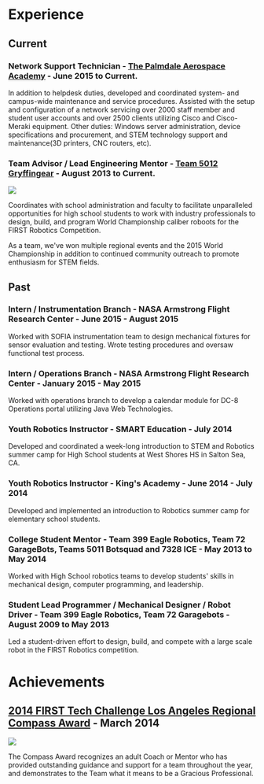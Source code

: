 
# Experience
## Current
### Network Support Technician - [The Palmdale Aerospace Academy](http://www.tpaa.org/) - June 2015 to Current.
In addition to helpdesk duties, developed and coordinated system- and campus-wide maintenance and service procedures. Assisted with the setup and configuration of a network servicing over 2000 staff member and student user accounts and over 2500 clients utilizing Cisco and Cisco-Meraki equipment. Other duties: Windows server administration, device specifications and procurement, and STEM technology support and maintenance(3D printers, CNC routers, etc).

### Team Advisor / Lead Engineering Mentor - [Team 5012 Gryffingear](http://www.gryffingear.com/) - August 2013 to Current.
![ ](https://i.imgur.com/IkCsqsUm.jpg)

Coordinates with school administration and faculty to facilitate unparalleled opportunities for high school students to work with industry professionals to design, build, and program World Championship caliber roboots for the FIRST Robotics Competition.

As a team, we've won multiple regional events and the 2015 World Championship in addition to continued community outreach to promote enthusiasm for STEM fields.


## Past

### Intern / Instrumentation Branch - NASA Armstrong Flight Research Center - June 2015 - August 2015
Worked with SOFIA instrumentation team to design mechanical fixtures for sensor evaluation and testing. Wrote testing procedures and oversaw functional test process. 

### Intern / Operations Branch - NASA Armstrong Flight Research Center - January 2015 - May 2015
Worked with operations branch to develop a calendar module for DC-8 Operations portal utilizing Java Web Technologies.

### Youth Robotics Instructor - SMART Education - July 2014
Developed and coordinated a week-long introduction to STEM and Robotics summer camp for High School students at West Shores HS in Salton Sea, CA.

### Youth Robotics Instructor - King's Academy - June 2014 - July 2014
Developed and implemented an introduction to Robotics summer camp for elementary school students.

### College Student Mentor - Team 399 Eagle Robotics, Team 72 GarageBots, Teams 5011 Botsquad and 7328 ICE - May 2013 to May 2014
Worked with High School robotics teams to develop students' skills in mechanical design, computer programming, and leadership. 

### Student Lead Programmer / Mechanical Designer / Robot Driver - Team 399 Eagle Robotics, Team 72 Garagebots - August 2009 to May 2013
Led a student-driven effort to design, build, and compete with a large scale robot in the FIRST Robotics competition.

# Achievements

## [2014 FIRST Tech Challenge Los Angeles Regional Compass Award](http://www.youtube.com/watch?v=ZjUT0_9Y4XU) - March 2014
![ ](http://i.imgur.com/Yqau2bQm.png)

The Compass Award recognizes an adult Coach or Mentor who has provided outstanding guidance and support for a team throughout the year, and demonstrates to the Team what it means to be a Gracious Professional. 

